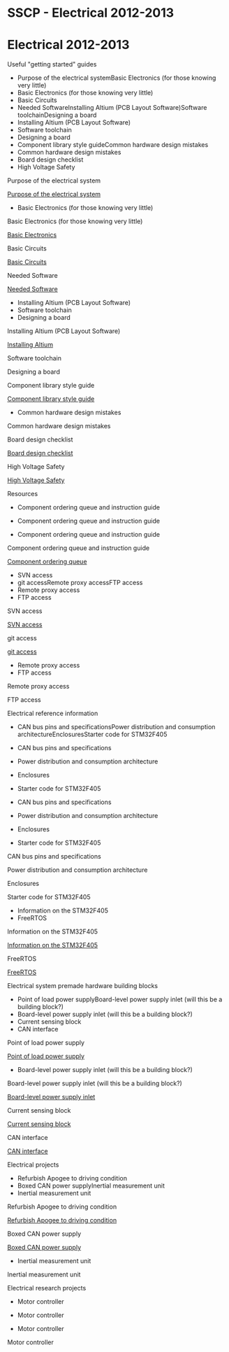 # SSCP - Electrical 2012-2013

# Electrical 2012-2013

Useful "getting started" guides

* Purpose of the electrical systemBasic Electronics (for those knowing very little)
* Basic Electronics (for those knowing very little)
* Basic Circuits
* Needed SoftwareInstalling Altium (PCB Layout Software)Software toolchainDesigning a board
* Installing Altium (PCB Layout Software)
* Software toolchain
* Designing a board
* Component library style guideCommon hardware design mistakes
* Common hardware design mistakes
* Board design checklist
* High Voltage Safety

Purpose of the electrical system

[Purpose of the electrical system](/home/sscp-2012-2013/electrical-2012-2013/electrical-fundamentals/purpose-of-the-electrical-system)

* Basic Electronics (for those knowing very little)

Basic Electronics (for those knowing very little)

[Basic Electronics](/home/sscp-2012-2013/electrical-2012-2013/electrical-fundamentals/basic-electronics)

Basic Circuits

[Basic Circuits](http://www.opencircuits.com/Basic_Circuits_and_Circuit_Building_Blocks)

Needed Software

[Needed Software](/home/sscp-2012-2013/electrical-2012-2013/electrical-administation/needed-software)

* Installing Altium (PCB Layout Software)
* Software toolchain
* Designing a board

Installing Altium (PCB Layout Software)

[Installing Altium](/home/sscp-2012-2013/electrical-2012-2013/electrical-administation/installing-altium)

Software toolchain

Designing a board

Component library style guide

[Component library style guide](/home/sscp-2012-2013/electrical-2012-2013/design-references/component-library-style-guide)

* Common hardware design mistakes

Common hardware design mistakes

Board design checklist

[Board design checklist](/home/sscp-2012-2013/electrical-2012-2013/electrical-administation/board-design-guidelines)

High Voltage Safety

[High Voltage Safety](/home/sscp-2012-2013/electrical-2012-2013/electrical-fundamentals/high-voltage-safety)

Resources

* Component ordering queue and instruction guide
* Component ordering queue and instruction guide

* Component ordering queue and instruction guide

Component ordering queue and instruction guide

[Component ordering queue](https://docs.google.com/spreadsheet/ccc?key=0ArZwbCEYsAiEdHdrVlNZR2g2ZXRTbERFZlZvZ0JXYXc)

* SVN access
* git accessRemote proxy accessFTP access
* Remote proxy access
* FTP access

SVN access

[SVN access](/home/sscp-2018-2019/electrical-2018-2019/svn-access)

git access

[git access](/home/new-member-orientation/git-access)

* Remote proxy access
* FTP access

Remote proxy access

FTP access

Electrical reference information

* CAN bus pins and specificationsPower distribution and consumption architectureEnclosuresStarter code for STM32F405
* CAN bus pins and specifications
* Power distribution and consumption architecture
* Enclosures
* Starter code for STM32F405

* CAN bus pins and specifications
* Power distribution and consumption architecture
* Enclosures
* Starter code for STM32F405

CAN bus pins and specifications

Power distribution and consumption architecture

Enclosures

Starter code for STM32F405

* Information on the STM32F405
* FreeRTOS

Information on the STM32F405

[Information on the STM32F405](/home/sscp-2012-2013/electrical-2012-2013/design-references/mcus)

FreeRTOS

[FreeRTOS](/home/sscp-2012-2013/programming-2012-2013/freertos)

Electrical system premade hardware building blocks

* Point of load power supplyBoard-level power supply inlet (will this be a building block?)
* Board-level power supply inlet (will this be a building block?)
* Current sensing block
* CAN interface

Point of load power supply

[Point of load power supply](/home/sscp-2012-2013/electrical-2012-2013/electrical-systems/point-of-load-pol-power-supplies)

* Board-level power supply inlet (will this be a building block?)

Board-level power supply inlet (will this be a building block?)

[Board-level power supply inlet](/home/sscp-2012-2013/electrical-2012-2013/electrical-systems/board-level-power-supply-input)

Current sensing block

[Current sensing block](/home/sscp-2012-2013/electrical-2012-2013/electrical-systems/current-sensing-block)

CAN interface

[CAN interface](/home/sscp-2012-2013/electrical-2012-2013/electrical-systems/can-interface-block)

Electrical projects

* Refurbish Apogee to driving condition
* Boxed CAN power supplyInertial measurement unit
* Inertial measurement unit

Refurbish Apogee to driving condition

[Refurbish Apogee to driving condition](/home/sscp-2012-2013/electrical-2012-2013/electrical-systems/refurbish-apogee-to-driving-condition)

Boxed CAN power supply

[Boxed CAN power supply](/home/sscp-2012-2013/electrical-2012-2013/electrical-systems/boxed-can-power-supply-1)

* Inertial measurement unit

Inertial measurement unit

Electrical research projects

* Motor controller
* Motor controller

* Motor controller

Motor controller

